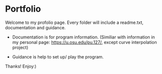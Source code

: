 # Portfolio

Welcome to my profolio page.
Every folder will include a readme.txt, documentation and guidance.

- Documentation is for program information. (Similiar with information in my personal page: https://u.osu.edu/pu.127/, except curve interpolation project)

- Guidance is help to set up/ play the program.

Thanks! Enjoy:)
